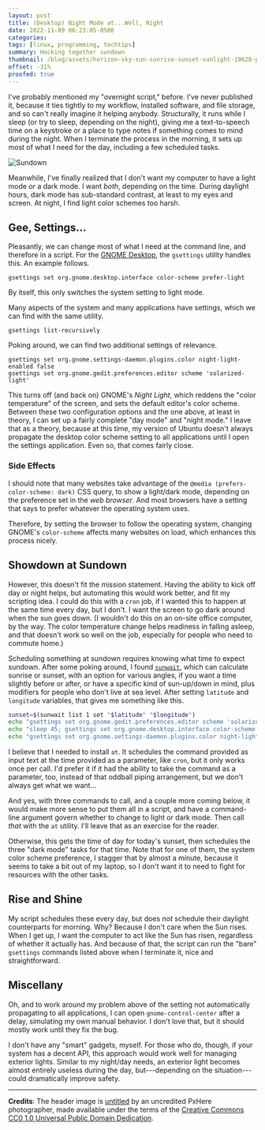 ```yaml
---
layout: post
title: (Desktop) Night Mode at...Well, Night
date: 2022-11-09 06:23:05-0500
categories:
tags: [linux, programming, techtips]
summary: Hacking together sundown
thumbnail: /blog/assets/horizon-sky-sun-sunrise-sunset-sunlight-19628-pxhere.com.png
offset: -31%
proofed: true
---
```


I've probably mentioned my "overnight script," before.  I've never published it, because it ties tightly to my workflow, installed software, and file storage, and so can't really imagine it helping anybody.  Structurally, it runs while I sleep (or try to sleep, depending on the night), giving me a text-to-speech time on a keystroke or a place to type notes if something comes to mind during the night.  When I terminate the process in the morning, it sets up most of what I need for the day, including a few scheduled tasks.

![Sundown](/blog/assets/horizon-sky-sun-sunrise-sunset-sunlight-19628-pxhere.com.png "Light's out, everyone...")

Meanwhile, I've finally realized that I don't want my computer to have a light mode *or* a dark mode.  I want *both*, depending on the time.  During daylight hours, dark mode has sub-standard contrast, at least to my eyes and screen.  At night, I find light color schemes too harsh.

## Gee, Settings...

Pleasantly, we can change most of what I need at the command line, and therefore in a script.  For the [GNOME Desktop](https://www.gnome.org/), the `gsettings` utility handles this.  An example follows.

```console
gsettings set org.gnome.desktop.interface color-scheme prefer-light
```

By itself, this only switches the system setting to light mode.

Many aspects of the system and many applications have settings, which we can find with the same utility.

```console
gsettings list-recursively
```

Poking around, we can find two additional settings of relevance.

```console
gsettings set org.gnome.settings-daemon.plugins.color night-light-enabled false
gsettings set org.gnome.gedit.preferences.editor scheme 'solarized-light'
```

This turns off (and back on) GNOME's *Night Light*, which reddens the "color temperature" of the screen, and sets the default editor's color scheme.  Between these two configuration options and the one above, at least in theory, I can set up a fairly complete "day mode" and "night mode."  I leave that as a theory, because at this time, my version of Ubuntu doesn't always propagate the desktop color scheme setting to all applications until I open the settings application.  Even so, that comes fairly close.

### Side Effects

I should note that many websites take advantage of the `@media (prefers-color-scheme: dark)` CSS query, to show a light/dark mode, depending on the preference set in the *web browser*.  And most browsers have a setting that says to prefer whatever the operating system uses.

Therefore, by setting the browser to follow the operating system, changing GNOME's `color-scheme` affects many websites on load, which enhances this process nicely.

## Showdown at Sundown

However, this doesn't fit the mission statement.  Having the ability to kick off day or night helps, but automating this would work better, and fit my scripting idea.  I could do this with a `cron` job, if I wanted this to happen at the same time every day, but I don't.  I want the screen to go dark around when the sun goes down.  (I wouldn't do this on an on-site office computer, by the way.  The color temperature change helps readiness in falling asleep, and that doesn't work so well on the job, especially for people who need to commute home.)

Scheduling something at sundown requires knowing what time to expect sundown.  After some poking around, I found [`sunwait`](https://github.com/risacher/sunwait), which can calculate sunrise or sunset, with an option for various angles, if you want a time slightly before or after, or have a specific kind of sun-up/down in mind, plus modifiers for people who don't live at sea level.  After setting `latitude` and `longitude` variables, that gives me something like this.

```sh
sunset=$(sunwait list 1 set "$latitude" "$longitude")
echo "gsettings set org.gnome.gedit.preferences.editor scheme 'solarized-dark'" | at "$sunset"
echo "sleep 45; gsettings set org.gnome.desktop.interface color-scheme prefer-dark" | at "$sunset"
echo "gsettings set org.gnome.settings-daemon.plugins.color night-light-enabled true" | at "$sunset"
```

I believe that I needed to install `at`.  It schedules the command provided as input text at the time provided as a parameter, like `cron`, but it only works once per call.  I'd prefer it if it had the ability to take the command as a parameter, too, instead of that oddball piping arrangement, but we don't always get what we want...

And yes, with three commands to call, and a couple more coming below, it would make more sense to put them all in a script, and have a command-line argument govern whether to change to light or dark mode.  Then call *that* with the `at` utility.  I'll leave that as an exercise for the reader.

Otherwise, this gets the time of day for today's sunset, then schedules the three "dark mode" tasks for that time.  Note that for one of them, the system color scheme preference, I stagger that by almost a minute, because it seems to take a bit out of my laptop, so I don't want it to need to fight for resources with the other tasks.

## Rise and Shine

My script schedules these every day, but does *not* schedule their daylight counterparts for morning.  Why?  Because I don't care when the Sun rises.  When I get up, I want the computer to act like the Sun has risen, regardless of whether it actually has.  And because of that, the script can run the "bare" `gsettings` commands listed above when I terminate it, nice and straightforward.

## Miscellany

Oh, and to work around my problem above of the setting not automatically propagating to all applications, I can open `gnome-control-center` after a delay, simulating my own manual behavior.  I don't love that, but it should mostly work until they fix the bug.

I don't have any "smart" gadgets, myself.  For those who do, though, if your system has a decent API, this approach would work well for managing exterior lights.  Similar to my night/day needs, an exterior light becomes almost entirely useless during the day, but---depending on the situation---could dramatically improve safety.

* * *

**Credits**:  The header image is [untitled](https://pxhere.com/en/photo/19628) by an uncredited PxHere photographer, made available under the terms of the [Creative Commons CC0 1.0 Universal Public Domain Dedication](https://creativecommons.org/publicdomain/zero/1.0/).
